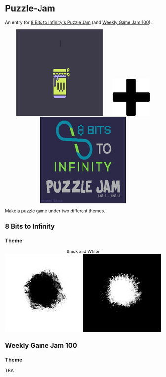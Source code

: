 # Puzzle-Jam
An entry for [8 Bits to Infinity's Puzzle Jam](https://itch.io/jam/puzzlejam) (and [Weekly Game Jam 100](https://itch.io/jam/weekly-game-jam-100)).

<p align="center">
<img width="280" height="280" hspace="16" src="WeeklyGameJam.gif"><img width="120" height="120" hspace="16" src="plus-sign.jpeg"><img width="280" height="280" hspace="16" src="PuzzleJam.gif">
</p>

Make a puzzle game under two different themes.

## 8 Bits to Infinity

### Theme

<p align="center">
Black and White

<img src="BlackAndWhite.png">
</p>

## Weekly Game Jam 100

### Theme

TBA 
